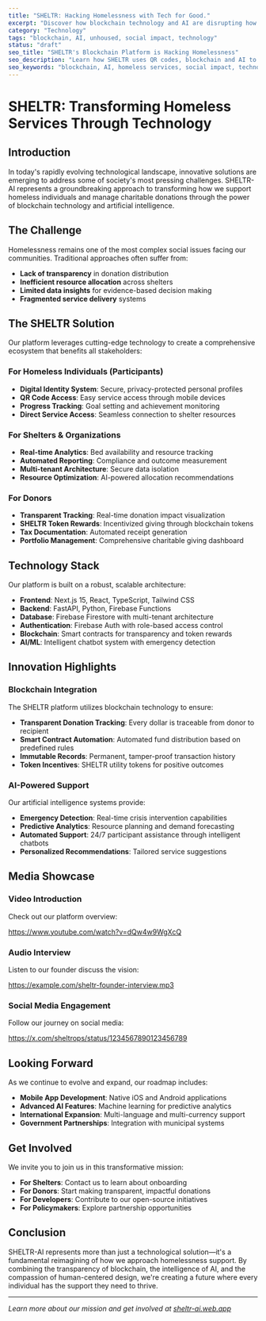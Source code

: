 ```yaml
---
title: "SHELTR: Hacking Homelessness with Tech for Good."
excerpt: "Discover how blockchain technology and AI are disrupting how we address homelessness, creating transparent and efficient systems for shelters, participants, and donors."
category: "Technology"
tags: "blockchain, AI, unhoused, social impact, technology"
status: "draft"
seo_title: "SHELTR's Blockchain Platform is Hacking Homelessness"
seo_description: "Learn how SHELTR uses QR codes, blockchain and AI to create transparent, efficient systems for homeless services and donor management."
seo_keywords: "blockchain, AI, homeless services, social impact, technology, donations, transparency"
---
```


# SHELTR: Transforming Homeless Services Through Technology

## Introduction

In today's rapidly evolving technological landscape, innovative solutions are emerging to address some of society's most pressing challenges. SHELTR-AI represents a groundbreaking approach to transforming how we support homeless individuals and manage charitable donations through the power of blockchain technology and artificial intelligence.

## The Challenge

Homelessness remains one of the most complex social issues facing our communities. Traditional approaches often suffer from:

- **Lack of transparency** in donation distribution
- **Inefficient resource allocation** across shelters
- **Limited data insights** for evidence-based decision making
- **Fragmented service delivery** systems

## The SHELTR Solution

Our platform leverages cutting-edge technology to create a comprehensive ecosystem that benefits all stakeholders:

### For Homeless Individuals (Participants)

- **Digital Identity System**: Secure, privacy-protected personal profiles
- **QR Code Access**: Easy service access through mobile devices
- **Progress Tracking**: Goal setting and achievement monitoring
- **Direct Service Access**: Seamless connection to shelter resources

### For Shelters & Organizations

- **Real-time Analytics**: Bed availability and resource tracking
- **Automated Reporting**: Compliance and outcome measurement
- **Multi-tenant Architecture**: Secure data isolation
- **Resource Optimization**: AI-powered allocation recommendations

### For Donors

- **Transparent Tracking**: Real-time donation impact visualization
- **SHELTR Token Rewards**: Incentivized giving through blockchain tokens
- **Tax Documentation**: Automated receipt generation
- **Portfolio Management**: Comprehensive charitable giving dashboard

## Technology Stack

Our platform is built on a robust, scalable architecture:

- **Frontend**: Next.js 15, React, TypeScript, Tailwind CSS
- **Backend**: FastAPI, Python, Firebase Functions
- **Database**: Firebase Firestore with multi-tenant architecture
- **Authentication**: Firebase Auth with role-based access control
- **Blockchain**: Smart contracts for transparency and token rewards
- **AI/ML**: Intelligent chatbot system with emergency detection

## Innovation Highlights

### Blockchain Integration

The SHELTR platform utilizes blockchain technology to ensure:

- **Transparent Donation Tracking**: Every dollar is traceable from donor to recipient
- **Smart Contract Automation**: Automated fund distribution based on predefined rules
- **Immutable Records**: Permanent, tamper-proof transaction history
- **Token Incentives**: SHELTR utility tokens for positive outcomes

### AI-Powered Support

Our artificial intelligence systems provide:

- **Emergency Detection**: Real-time crisis intervention capabilities
- **Predictive Analytics**: Resource planning and demand forecasting
- **Automated Support**: 24/7 participant assistance through intelligent chatbots
- **Personalized Recommendations**: Tailored service suggestions


## Media Showcase

### Video Introduction

Check out our platform overview:

https://www.youtube.com/watch?v=dQw4w9WgXcQ

### Audio Interview

Listen to our founder discuss the vision:

https://example.com/sheltr-founder-interview.mp3

### Social Media Engagement

Follow our journey on social media:

https://x.com/sheltrops/status/1234567890123456789

## Looking Forward

As we continue to evolve and expand, our roadmap includes:

- **Mobile App Development**: Native iOS and Android applications
- **Advanced AI Features**: Machine learning for predictive analytics
- **International Expansion**: Multi-language and multi-currency support
- **Government Partnerships**: Integration with municipal systems

## Get Involved

We invite you to join us in this transformative mission:

- **For Shelters**: Contact us to learn about onboarding
- **For Donors**: Start making transparent, impactful donations
- **For Developers**: Contribute to our open-source initiatives
- **For Policymakers**: Explore partnership opportunities

## Conclusion

SHELTR-AI represents more than just a technological solution—it's a fundamental reimagining of how we approach homelessness support. By combining the transparency of blockchain, the intelligence of AI, and the compassion of human-centered design, we're creating a future where every individual has the support they need to thrive.

---

*Learn more about our mission and get involved at [sheltr-ai.web.app](https://sheltr-ai.web.app)*
